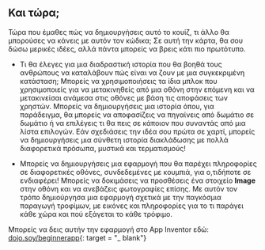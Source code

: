 ## Και τώρα;

Τώρα που έμαθες πώς να δημιουργήσεις αυτό το κουίζ, τι άλλο θα μπορούσες να κάνεις με αυτόν τον κώδικα; Σε αυτή την κάρτα, θα σου δώσω μερικές ιδέες, αλλά πάντα μπορείς να βρεις κάτι πιο πρωτότυπο.

+ Τι θα έλεγες για μια διαδραστική ιστορία που θα βοηθά τους ανθρώπους να καταλάβουν πώς είναι να ζουν με μια συγκεκριμένη κατάσταση; Μπορείς να χρησιμοποιήσεις τα ίδια μπλοκ που χρησιμοποιείς για να μετακινηθείς από μια οθόνη στην επόμενη και να μετακινείσαι ανάμεσα στις οθόνες με βάση τις αποφάσεις των χρηστών. Μπορείς να δημιουργήσεις μια ιστορία όπου, για παράδειγμα, θα μπορείς να αποφασίζεις να πηγαίνεις από δωμάτιο σε δωμάτιο ή να επιλέγεις τι θα πεις σε κάποιον που συναντάς από μια λίστα επιλογών. Εάν σχεδιάσεις την ιδέα σου πρώτα σε χαρτί, μπορείς να δημιουργήσεις μια σύνθετη ιστορία διακλάδωσης με πολλά διαφορετικά πρόσωπα, μυστικά και τερματισμούς!

+ Μπορείς να δημιουργήσεις μια εφαρμογή που θα παρέχει πληροφορίες σε διαφορετικές οθόνες, συνδεδεμένες με κουμπιά, για ο,τιδήποτε σε ενδιαφέρει! Μπορείς να δοκιμάσεις να προσθέσεις ένα στοιχείο **Image** στην οθόνη και να ανεβάζεις φωτογραφίες επίσης. Με αυτόν τον τρόπο δημιούργησα μια εφαρμογή σχετικά με την παγκόσμια παραγωγή τροφίμων, με εικόνες και πληροφορίες για το τι παράγει κάθε χώρα και πού εξάγεται το κάθε τρόφιμο.

Μπορείς να δεις αυτήν την εφαρμογή στο App Inventor εδώ: [dojo.soy/beginnerapp](http://dojo.soy/beginnerapp){: target = "_ blank"}
